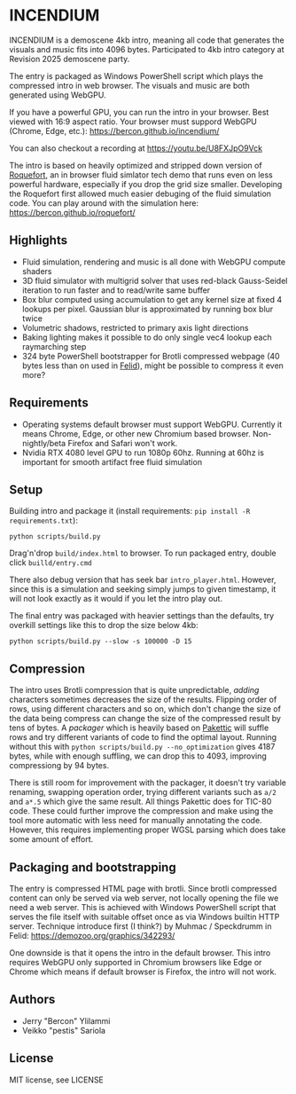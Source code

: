 # INCENDIUM

INCENDIUM is a demoscene 4kb intro, meaning all code that generates the visuals and music fits into 4096 bytes. Participated to 4kb intro category at Revision 2025 demoscene party.

The entry is packaged as Windows PowerShell script which plays the compressed intro in web browser. The visuals and music are both generated using WebGPU.

If you have a powerful GPU, you can run the intro in your browser. Best viewed with 16:9 aspect ratio. Your browser must suppord WebGPU (Chrome, Edge, etc.): https://bercon.github.io/incendium/

You can also checkout a recording at https://youtu.be/U8FXJpO9Vck

The intro is based on heavily optimized and stripped down version of [Roquefort](https://github.com/Bercon/roquefort), an in browser fluid simlator tech demo that runs even on less powerful hardware, especially if you drop the grid size smaller. Developing the Roquefort first allowed much easier debuging of the fluid simulation code. You can play around with the simulation here: https://bercon.github.io/roquefort/

## Highlights

* Fluid simulation, rendering and music is all done with WebGPU compute shaders
* 3D fluid simulator with multigrid solver that uses red-black Gauss-Seidel iteration to run faster and to read/write same buffer
* Box blur computed using accumulation to get any kernel size at fixed 4 lookups per pixel. Gaussian blur is approximated by running box blur twice
* Volumetric shadows, restricted to primary axis light directions
* Baking lighting makes it possible to do only single vec4 lookup each raymarching step
* 324 byte PowerShell bootstrapper for Brotli compressed webpage (40 bytes less than on used in [Felid](https://demozoo.org/graphics/342293/)), might be possible to compress it even more?

## Requirements

* Operating systems default browser must support WebGPU. Currently it means Chrome, Edge, or other new Chromium based browser. Non-nightly/beta Firefox and Safari won't work.
* Nvidia RTX 4080 level GPU to run 1080p 60hz. Running at 60hz is important for smooth artifact free fluid simulation

## Setup

Building intro and package it (install requirements: `pip install -R requirements.txt`):
```
python scripts/build.py
```

Drag'n'drop `build/index.html` to browser. To run packaged entry, double click `builld/entry.cmd`

There also debug version that has seek bar `intro_player.html`. However, since this is a simulation and seeking simply jumps to given timestamp, it will not look exactly as it would if you let the intro play out.

The final entry was packaged with heavier settings than the defaults, try overkill settings like this to drop the size below 4kb:
```
python scripts/build.py --slow -s 100000 -D 15
```

## Compression

The intro uses Brotli compression that is quite unpredictable, *adding* characters sometimes decreases the size of the results. Flipping order of rows, using different characters and so on, which don't change the size of the data being compress can change the size of the compressed result by tens of bytes. A *packager* which is heavily based on [Pakettic](https://github.com/vsariola/pakettic) will suffle rows and try different variants of code to find the optimal layout. Running without this with ```python scripts/build.py --no_optimization``` gives 4187 bytes, while with enough suffling, we can drop this to 4093, improving compressiong by 94 bytes.

There is still room for improvement with the packager, it doesn't try variable renaming, swapping operation order, trying different variants such as `a/2` and `a*.5` which give the same result. All things Pakettic does for TIC-80 code. These could further improve the compression and make using the tool more automatic with less need for manually annotating the code. However, this requires implementing proper WGSL parsing which does take some amount of effort.

## Packaging and bootstrapping

The entry is compressed HTML page with brotli. Since brotli compressed content can only be served via web server, not locally opening the file we need a web server. This is achieved with Windows PowerShell script that serves the file itself with suitable offset once as via Windows builtin HTTP server. Technique introduce first (I think?) by Muhmac / Speckdrumm in Felid:  https://demozoo.org/graphics/342293/

One downside is that it opens the intro in the default browser. This intro requires WebGPU only supported in Chromium browsers like Edge or Chrome which means if default browser is Firefox, the intro will not work.

## Authors

* Jerry "Bercon" Ylilammi
* Veikko "pestis" Sariola

## License

MIT license, see LICENSE
